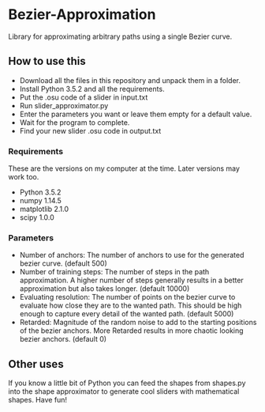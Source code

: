 # Bezier-Approximation
Library for approximating arbitrary paths using a single Bezier curve.

## How to use this
- Download all the files in this repository and unpack them in a folder.
- Install Python 3.5.2 and all the requirements.
- Put the .osu code of a slider in input.txt
- Run slider_approximator.py
- Enter the parameters you want or leave them empty for a default value.
- Wait for the program to complete.
- Find your new slider .osu code in output.txt

### Requirements
These are the versions on my computer at the time. Later versions may work too.
- Python 3.5.2
- numpy 1.14.5
- matplotlib 2.1.0
- scipy 1.0.0

### Parameters
- Number of anchors: The number of anchors to use for the generated bezier curve. (default 500)
- Number of training steps: The number of steps in the path approximation. A higher number of steps generally results in a better approximation but also takes longer. (default 10000)
- Evaluating resolution: The number of points on the bezier curve to evaluate how close they are to the wanted path. This should be high enough to capture every detail of the wanted path. (default 5000)
- Retarded: Magnitude of the random noise to add to the starting positions of the bezier anchors. More Retarded results in more chaotic looking bezier anchors. (default 0)

## Other uses
If you know a little bit of Python you can feed the shapes from shapes.py into the shape approximator to generate cool sliders with mathematical shapes. Have fun!
